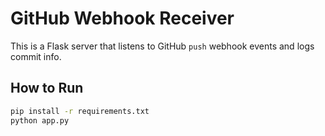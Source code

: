 # GitHub Webhook Receiver

This is a Flask server that listens to GitHub `push` webhook events and logs commit info.

## How to Run

```bash
pip install -r requirements.txt
python app.py
